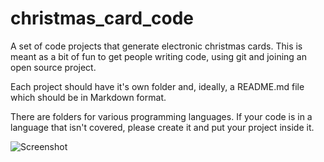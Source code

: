 # christmas_card_code

A set of code projects that generate electronic christmas cards. This is meant as a bit of fun to get people writing code, using git and joining an open source project.

Each project should have it's own folder and, ideally, a README.md file which should be in Markdown format.

There are folders for various programming languages. If your code is in a language that isn't covered, please create it and put your project inside it.

![Screenshot](http://www.walkingrandomly.com/images/matlab/matlab_card08.jpg)
